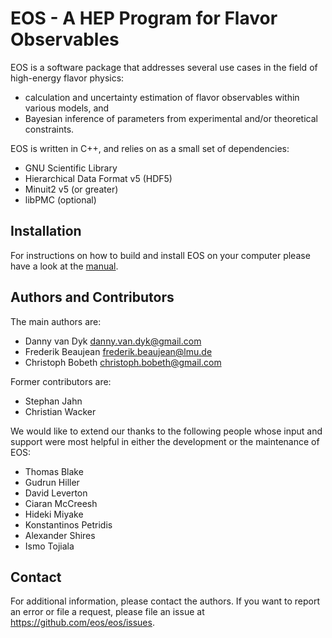 EOS - A HEP Program for Flavor Observables
==========================================

EOS is a software package that addresses several use cases in the field of
high-energy flavor physics:

 - calculation and uncertainty estimation of flavor observables within
   various models, and
 - Bayesian inference of parameters from experimental and/or theoretical
   constraints.

EOS is written in C++, and relies on as a small set of dependencies:

 - GNU Scientific Library
 - Hierarchical Data Format v5 (HDF5)
 - Minuit2 v5 (or greater)
 - libPMC (optional)

Installation
------------

For instructions on how to build and install EOS on your computer please have a
look at the [manual](https://eos.github.io/manual/manual.pdf).

Authors and Contributors
------------------------

The main authors are:

 * Danny van Dyk <danny.van.dyk@gmail.com>
 * Frederik Beaujean <frederik.beaujean@lmu.de>
 * Christoph Bobeth <christoph.bobeth@gmail.com>

Former contributors are:

 * Stephan Jahn
 * Christian Wacker

We would like to extend our thanks to the following people whose input and
support were most helpful in either the development or the maintenance of EOS:

 * Thomas Blake
 * Gudrun Hiller
 * David Leverton
 * Ciaran McCreesh
 * Hideki Miyake
 * Konstantinos Petridis
 * Alexander Shires
 * Ismo Tojiala

Contact
-------

For additional information, please contact the authors. If you want to report an
error or file a request, please file an issue at https://github.com/eos/eos/issues.
